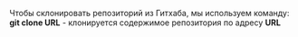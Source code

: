 Чтобы склонировать репозиторий из Гитхаба, мы используем команду:
  **git clone URL** - клонируется содержимое репозитория по адресу **URL**
